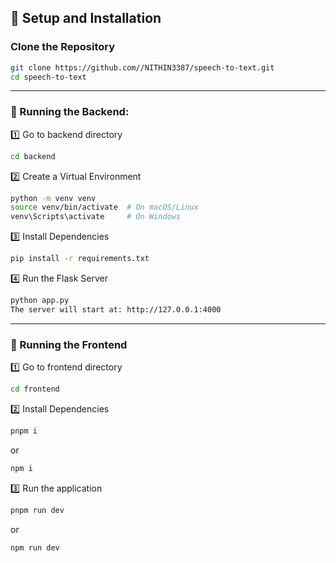 ## 🚀 Setup and Installation

### Clone the Repository
```bash
git clone https://github.com//NITHIN3387/speech-to-text.git
cd speech-to-text
```

---

### 🎤 Running the Backend:
1️⃣ Go to backend directory
```bash
cd backend
```

2️⃣ Create a Virtual Environment
```bash
python -m venv venv
source venv/bin/activate  # On macOS/Linux
venv\Scripts\activate     # On Windows
```

3️⃣ Install Dependencies
```bash
pip install -r requirements.txt
```

4️⃣ Run the Flask Server
```bash
python app.py
The server will start at: http://127.0.0.1:4000
```

---

### 🎤 Running the Frontend
1️⃣ Go to frontend directory
```bash
cd frontend
```

2️⃣ Install Dependencies
```bash
pnpm i
```
or
```bash
npm i
```

3️⃣ Run the application
```bash
pnpm run dev
```
or
```bash
npm run dev
```
